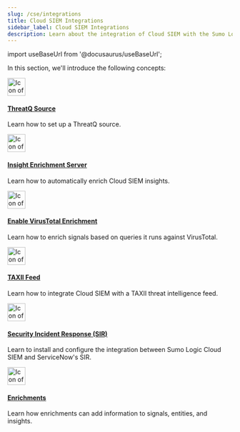 ```yaml
---
slug: /cse/integrations
title: Cloud SIEM Integrations
sidebar_label: Cloud SIEM Integrations
description: Learn about the integration of Cloud SIEM with the Sumo Logic platform, how to integrate threat intel sources, and leveraging the Cloud SIEM Insight Enrichment Server.
---
```


import useBaseUrl from '@docusaurus/useBaseUrl';

In this section, we'll introduce the following concepts:

<div className="box-wrapper">
<div className="box smallbox card">
  <div className="container">
  <a href={useBaseUrl('docs/cse/integrations/configuring-threatq-source-in-cse')}><img src={useBaseUrl('img/icons/integrations.png')} alt="Icon of two screens" width="40"/><h4>ThreatQ Source</h4></a>
  <p>Learn how to set up a ThreatQ source.</p>
  </div>
</div>
<div className="box smallbox card">
  <div className="container">
  <a href={useBaseUrl('docs/cse/integrations/insight-enrichment-server')}><img src={useBaseUrl('img/icons/integrations.png')} alt="Icon of two screens" width="40"/><h4>Insight Enrichment Server</h4></a>
  <p>Learn how to automatically enrich Cloud SIEM insights.</p>
  </div>
</div>
<div className="box smallbox card">
  <div className="container">
  <a href={useBaseUrl('docs/cse/integrations/enable-virustotal-enrichment')}><img src={useBaseUrl('img/icons/integrations.png')} alt="Icon of two screens" width="40"/><h4>Enable VirusTotal Enrichment</h4></a>
  <p>Learn how to enrich signals based on queries it runs against VirusTotal.</p>
  </div>
</div>
<div className="box smallbox card">
  <div className="container">
  <a href={useBaseUrl('docs/cse/integrations/integrate-cse-with-taxii-feed')}><img src={useBaseUrl('img/icons/integrations.png')} alt="Icon of two screens" width="40"/><h4>TAXII Feed</h4></a>
  <p>Learn how to integrate Cloud SIEM with a TAXII threat intelligence feed.</p>
  </div>
</div>
<div className="box smallbox card">
  <div className="container">
  <a href={useBaseUrl('docs/cse/integrations/security-incident-response-integration')}><img src={useBaseUrl('img/icons/integrations.png')} alt="Icon of two screens" width="40"/><h4>Security Incident Response (SIR)</h4></a>
  <p>Learn to install and configure the integration between Sumo Logic Cloud SIEM and ServiceNow's SIR.</p>
  </div>
</div>
<div className="box smallbox card">
  <div className="container">
  <a href={useBaseUrl('docs/cse/integrations/enrichments-and-indicators')}><img src={useBaseUrl('img/icons/integrations.png')} alt="Icon of two screens" width="40"/><h4>Enrichments</h4></a>
  <p>Learn how enrichments can add information to signals, entities, and insights.</p>
  </div>
</div>
</div>

 
